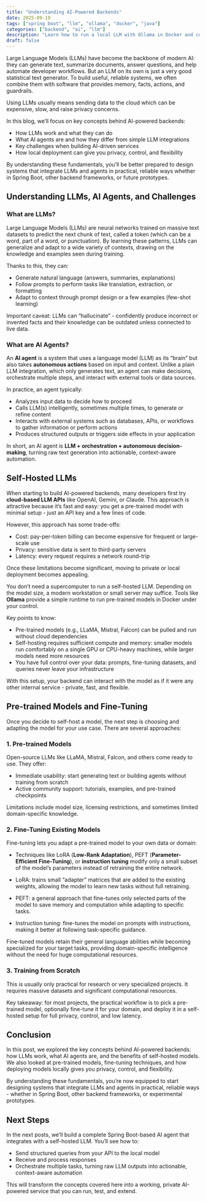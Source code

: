 ```yaml
---
title: "Understanding AI-Powered Backends"
date: 2025-09-19
tags: ["spring boot", "llm", "ollama", "docker", "java"]
categories: ["backend", "ai", "llm"]
description: "Learn how to run a local LLM with Ollama in Docker and connect it to a Spring Boot backend for a fully private AI-powered API."
draft: false
---
```


Large Language Models (LLMs) have become the backbone of modern AI: they can generate text, summarize documents, answer questions, and help automate developer workflows. But an LLM on its own is just a very good statistical text generator. To build useful, reliable systems, we often combine them with software that provides memory, facts, actions, and guardrails.

Using LLMs usually means sending data to the cloud which can be expensive, slow, and raise privacy concerns.

In this blog, we’ll focus on key concepts behind AI-powered backends:
- How LLMs work and what they can do
- What AI agents are and how they differ from simple LLM integrations
- Key challenges when building AI-driven services
- How local deployment can give you privacy, control, and flexibility

By understanding these fundamentals, you’ll be better prepared to design systems that integrate LLMs and agents in practical, reliable ways whether in Spring Boot, other backend frameworks, or future prototypes.

## Understanding LLMs, AI Agents, and Challenges

### What are LLMs?
Large Language Models (LLMs) are neural networks trained on massive text datasets to predict the next chunk of text, called a token (which can be a word, part of a word, or punctuation). By learning these patterns, LLMs can generalize and adapt to a wide variety of contexts, drawing on the knowledge and examples seen during training.

Thanks to this, they can:
- Generate natural language (answers, summaries, explanations)
- Follow prompts to perform tasks like translation, extraction, or formatting
- Adapt to context through prompt design or a few examples (few-shot learning)

Important caveat: LLMs can “hallucinate” - confidently produce incorrect or invented facts and their knowledge can be outdated unless connected to live data.

### What are AI Agents?

An **AI agent** is a system that uses a language model (LLM) as its “brain” but also takes **autonomous actions** based on input and context. Unlike a plain LLM integration, which only generates text, an agent can make decisions, orchestrate multiple steps, and interact with external tools or data sources.

In practice, an agent typically:
- Analyzes input data to decide how to proceed
- Calls LLM(s) intelligently, sometimes multiple times, to generate or refine content
- Interacts with external systems such as databases, APIs, or workflows to gather information or perform actions
- Produces structured outputs or triggers side effects in your application

In short, an AI agent is **LLM + orchestration + autonomous decision-making**, turning raw text generation into actionable, context-aware automation.


## Self-Hosted LLMs

When starting to build AI-powered backends, many developers first try **cloud-based LLM APIs** like OpenAI, Gemini, or Claude. This approach is attractive because it’s fast and easy: you get a pre-trained model with minimal setup - just an API key and a few lines of code.

However, this approach has some trade-offs:
- Cost: pay-per-token billing can become expensive for frequent or large-scale use
- Privacy: sensitive data is sent to third-party servers
- Latency: every request requires a network round-trip

Once these limitations become significant, moving to private or local deployment becomes appealing.

You don’t need a supercomputer to run a self-hosted LLM. Depending on the model size, a modern workstation or small server may suffice. Tools like **Ollama** provide a simple runtime to run pre-trained models in Docker under your control.

Key points to know:
- Pre-trained models (e.g., LLaMA, Mistral, Falcon) can be pulled and run without cloud dependencies
- Self-hosting requires sufficient compute and memory: smaller models run comfortably on a single GPU or CPU-heavy machines, while larger models need more resources
- You have full control over your data: prompts, fine-tuning datasets, and queries never leave your infrastructure

With this setup, your backend can interact with the model as if it were any other internal service - private, fast, and flexible.

##  Pre-trained Models and Fine-Tuning 

Once you decide to self-host a model, the next step is choosing and adapting the model for your use case. There are several approaches:

### 1. Pre-trained Models
Open-source LLMs like LLaMA, Mistral, Falcon, and others come ready to use. They offer:
- Immediate usability: start generating text or building agents without training from scratch
- Active community support: tutorials, examples, and pre-trained checkpoints

Limitations include model size, licensing restrictions, and sometimes limited domain-specific knowledge.

### 2. Fine-Tuning Existing Models
Fine-tuning lets you adapt a pre-trained model to your own data or domain:
- Techniques like LoRA (**Low-Rank Adaptation**), PEFT (**Parameter-Efficient Fine-Tuning**), or **instruction tuning** modify only a small subset of the model’s parameters instead of retraining the entire network.

- LoRA: trains small “adapter” matrices that are added to the existing weights, allowing the model to learn new tasks without full retraining.
- PEFT: a general approach that fine-tunes only selected parts of the model to save memory and computation while adapting to specific tasks.
- Instruction tuning: fine-tunes the model on prompts with instructions, making it better at following task-specific guidance.

Fine-tuned models retain their general language abilities while becoming specialized for your target tasks, providing domain-specific intelligence without the need for huge computational resources.

### 3. Training from Scratch
This is usually only practical for research or very specialized projects. It requires massive datasets and significant computational resources.

Key takeaway: for most projects, the practical workflow is to pick a pre-trained model, optionally fine-tune it for your domain, and deploy it in a self-hosted setup for full privacy, control, and low latency.

## Conclusion
In this post, we explored the key concepts behind AI-powered backends: how LLMs work, what AI agents are, and the benefits of self-hosted models. We also looked at pre-trained models, fine-tuning techniques, and how deploying models locally gives you privacy, control, and flexibility.

By understanding these fundamentals, you’re now equipped to start designing systems that integrate LLMs and agents in practical, reliable ways - whether in Spring Boot, other backend frameworks, or experimental prototypes.

## Next Steps
In the next posts, we’ll build a complete Spring Boot-based AI agent that integrates with a self-hosted LLM. You’ll see how to:
- Send structured queries from your API to the local model
- Receive and process responses
- Orchestrate multiple tasks, turning raw LLM outputs into actionable, context-aware automation

This will transform the concepts covered here into a working, private AI-powered service that you can run, test, and extend.